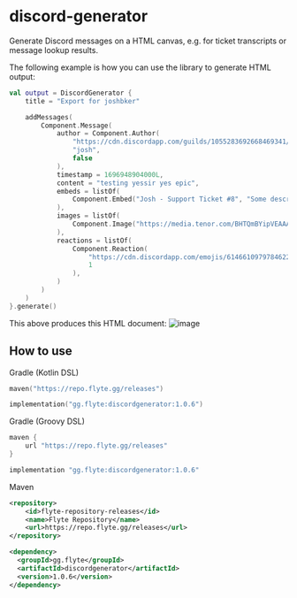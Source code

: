 # discord-generator
Generate Discord messages on a HTML canvas, e.g. for ticket transcripts or message lookup results.

The following example is how you can use the library to generate HTML output:
```kt
val output = DiscordGenerator {
    title = "Export for joshbker"

    addMessages(
        Component.Message(
            author = Component.Author(
                "https://cdn.discordapp.com/guilds/1055283692668469341/users/259780560707256321/avatars/df7191cbe92b582ff1abc271aea76e8a.webp?size=128",
                "josh",
                false
            ),
            timestamp = 1696948904000L,
            content = "testing yessir yes epic",
            embeds = listOf(
                Component.Embed("Josh - Support Ticket #8", "Some description"),
            ),
            images = listOf(
                Component.Image("https://media.tenor.com/BHTQmBYipVEAAAAC/anyon-birthday.gif"),
            ),
            reactions = listOf(
                Component.Reaction(
                    "https://cdn.discordapp.com/emojis/614661097978462209.webp?size=32&quality=lossless",
                    1
                ),
            )
        )
    )
}.generate()
```
This above produces this HTML document:
![image](https://github.com/flytegg/discord-generator/assets/43449531/d7755e6a-7f4f-4f78-b225-d9d6860ebc59)

## How to use

Gradle (Kotlin DSL)
```kotlin
maven("https://repo.flyte.gg/releases")

implementation("gg.flyte:discordgenerator:1.0.6")
```

Gradle (Groovy DSL)
```groovy
maven {
    url "https://repo.flyte.gg/releases"
}

implementation "gg.flyte:discordgenerator:1.0.6"
```

Maven
```xml
<repository>
    <id>flyte-repository-releases</id>
    <name>Flyte Repository</name>
    <url>https://repo.flyte.gg/releases</url>
</repository>

<dependency>
  <groupId>gg.flyte</groupId>
  <artifactId>discordgenerator</artifactId>
  <version>1.0.6</version>
</dependency>
```
